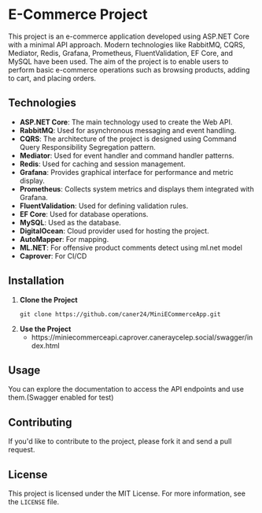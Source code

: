 <!DOCTYPE html>
<html lang="en">
<head>
    <meta charset="UTF-8">
</head>
<body>

# E-Commerce Project

<p>This project is an e-commerce application developed using ASP.NET Core with a minimal API approach. Modern technologies like RabbitMQ, CQRS, Mediator, Redis, Grafana, Prometheus, FluentValidation, EF Core, and MySQL have been used. The aim of the project is to enable users to perform basic e-commerce operations such as browsing products, adding to cart, and placing orders.</p>

## Technologies

<ul>
    <li><strong>ASP.NET Core</strong>: The main technology used to create the Web API.</li>
    <li><strong>RabbitMQ</strong>: Used for asynchronous messaging and event handling.</li>
    <li><strong>CQRS</strong>: The architecture of the project is designed using Command Query Responsibility Segregation pattern.</li>
    <li><strong>Mediator</strong>: Used for event handler and command handler patterns.</li>
    <li><strong>Redis</strong>: Used for caching and session management.</li>
    <li><strong>Grafana</strong>: Provides graphical interface for performance and metric display.</li>
    <li><strong>Prometheus</strong>: Collects system metrics and displays them integrated with Grafana.</li>
    <li><strong>FluentValidation</strong>: Used for defining validation rules.</li>
    <li><strong>EF Core</strong>: Used for database operations.</li>
    <li><strong>MySQL</strong>: Used as the database.</li>
    <li><strong>DigitalOcean</strong>: Cloud provider used for hosting the project.</li>
    <li><strong>AutoMapper</strong>: For mapping.</li>
    <li><strong>ML.NET</strong>: For offensive product comments detect using ml.net model</li>
    <li><strong>Caprover</strong>: For CI/CD</li>
</ul>

## Installation

<ol>
    <li><strong>Clone the Project</strong>
        <pre><code>git clone https://github.com/caner24/MiniECommerceApp.git</code></pre>
    </li>
    <li><strong>Use the Project</strong>
        <ul>
            <li>https://miniecommerceapi.caprover.caneraycelep.social/swagger/index.html</li>
        </ul>
    </li>
</ol>

## Usage

<p>You can explore the documentation to access the API endpoints and use them.(Swagger enabled for test)</p>

## Contributing

<p>If you'd like to contribute to the project, please fork it and send a pull request.</p>

## License

<p>This project is licensed under the MIT License. For more information, see the <code>LICENSE</code> file.</p>

</body>
</html>
